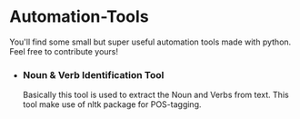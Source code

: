 # Automation-Tools
You'll find some small but super useful automation tools made with python. Feel free to contribute yours!

* ### Noun & Verb Identification Tool
    Basically this tool is used to extract the Noun and Verbs from text. This tool make use of nltk package for POS-tagging. 


